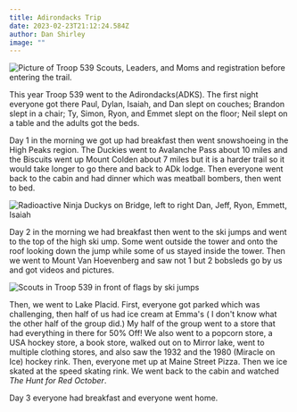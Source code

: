 ```yaml
---
title: Adirondacks Trip
date: 2023-02-23T21:12:24.584Z
author: Dan Shirley
image: ""
---
```

![Picture of Troop 539 Scouts, Leaders, and Moms and registration before entering the trail.](img/fb_img_1676975572980.jpg "Registering to go on the trail")

This year Troop 539 went to the Adirondacks(ADKS). The first night everyone got there Paul, Dylan, Isaiah, and Dan slept on couches; Brandon slept in a chair; Ty, Simon, Ryon, and Emmet slept on the floor; Neil slept on a table and the adults got the beds. 

Day 1 in the morning we got up had breakfast then went snowshoeing in the High Peaks region. The Duckies went to Avalanche Pass about 10 miles and the Biscuits went up Mount Colden about 7 miles but it is a harder trail so it would take longer to go there and back to ADk lodge. Then everyone went back to the cabin and had dinner which was meatball bombers, then went to bed. 

![Radioactive Ninja Duckys on Bridge, left to right Dan, Jeff, Ryon, Emmett, Isaiah](img/fb_img_1676975630231.jpg "Crossing the Ausable, again, towards Avalanche Pass")

Day 2 in the morning we had breakfast then went to the ski jumps and went to the top of the high ski ump. Some went outside the tower and onto the roof looking down the jump while some of us stayed inside the tower. Then we went to Mount Van Hoevenberg and saw not 1 but 2 bobsleds go by us and got videos and pictures. 

![Scouts in Troop 539 in front of flags by ski jumps](img/fb_img_1676975682335.jpg "By the ski jumps")

Then, we went to Lake Placid. First, everyone got parked which was challenging, then half of us had ice cream at Emma's ( I don't know what the other half of the group did.)  My half of the group went to a store that had everything in there for 50% Off! We also went to a popcorn store, a USA hockey store, a book store, walked out on to Mirror lake, went to multiple clothing stores, and also saw the 1932 and the 1980 (Miracle on Ice) hockey rink. Then, everyone met up at Maine Street Pizza. Then we ice skated at the speed skating rink. We went back to the cabin and watched *The Hunt for Red October*. 

Day 3 everyone had breakfast and everyone went home.